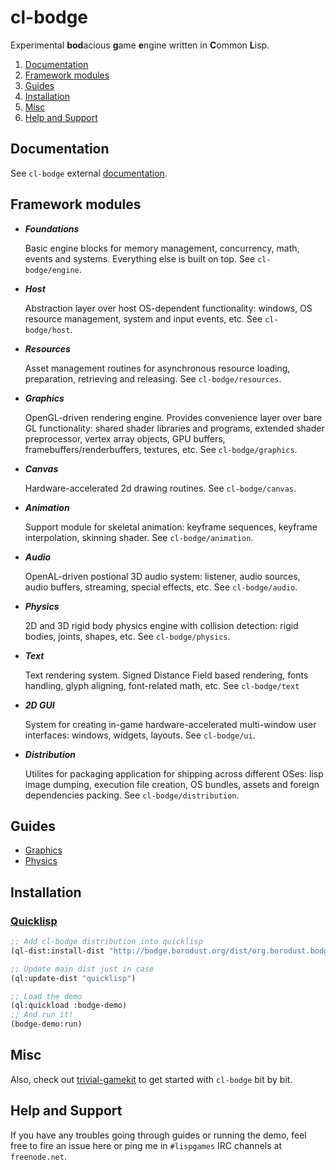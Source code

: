 # cl-bodge
Experimental **bod**acious **g**ame **e**ngine written in **C**ommon **L**isp.

1. [Documentation](#documentation)
1. [Framework modules](#framework-modules)
1. [Guides](#guides)
1. [Installation](#installation)
1. [Misc](#misc)
1. [Help and Support](#help-and-support)


## Documentation
See `cl-bodge` external [documentation](https://borodust.org/projects/cl-bodge/).

## Framework modules

* ***Foundations***

  Basic engine blocks for memory management, concurrency, math, events and systems. Everything
  else is built on top. See `cl-bodge/engine`.

* ***Host***

  Abstraction layer over host OS-dependent functionality: windows, OS resource
  management, system and input events, etc. See `cl-bodge/host`.

* ***Resources***

  Asset management routines for asynchronous resource loading, preparation, retrieving and
  releasing. See `cl-bodge/resources`.

* ***Graphics***

  OpenGL-driven rendering engine. Provides convenience layer over bare GL functionality: shared
  shader libraries and programs, extended shader preprocessor, vertex array objects, GPU
  buffers, framebuffers/renderbuffers, textures, etc. See `cl-bodge/graphics`.

* ***Canvas***

  Hardware-accelerated 2d drawing routines. See `cl-bodge/canvas`.

* ***Animation***

  Support module for skeletal animation: keyframe sequences, keyframe interpolation, skinning
  shader. See `cl-bodge/animation`.

* ***Audio***

  OpenAL-driven postional 3D audio system: listener, audio sources, audio buffers, streaming,
  special effects, etc. See `cl-bodge/audio`.

* ***Physics***

  2D and 3D rigid body physics engine with collision detection: rigid bodies, joints, shapes,
  etc. See `cl-bodge/physics`.

* ***Text***

  Text rendering system. Signed Distance Field based rendering, fonts handling, glyph aligning,
  font-related math, etc. See `cl-bodge/text`

* ***2D GUI***

  System for creating in-game hardware-accelerated multi-window user interfaces: windows,
  widgets, layouts.  See `cl-bodge/ui`.

* ***Distribution***

  Utilites for packaging application for shipping across different OSes: lisp image dumping,
  execution file creation, OS bundles, assets and foreign dependencies packing. See
  `cl-bodge/distribution`.

## Guides

* [Graphics](https://github.com/borodust/hello-bodge-graphics/blob/master/hello-bodge-graphics.org)
* [Physics](https://github.com/borodust/hello-bodge-physics/blob/master/hello-bodge-physics.org)

## Installation

### [Quicklisp](http://quicklisp.org)
```lisp
;; Add cl-bodge distribution into quicklisp
(ql-dist:install-dist "http://bodge.borodust.org/dist/org.borodust.bodge.txt")

;; Update main dist just in case
(ql:update-dist "quicklisp")

;; Load the demo
(ql:quickload :bodge-demo)
;; And run it!
(bodge-demo:run)
```

## Misc

Also, check out [trivial-gamekit](https://github.com/borodust/trivial-gamekit) to get started
with `cl-bodge` bit by bit.

## Help and Support
If you have any troubles going through guides or running the demo, feel free to fire an issue
here or ping me in `#lispgames` IRC channels at `freenode.net`.
